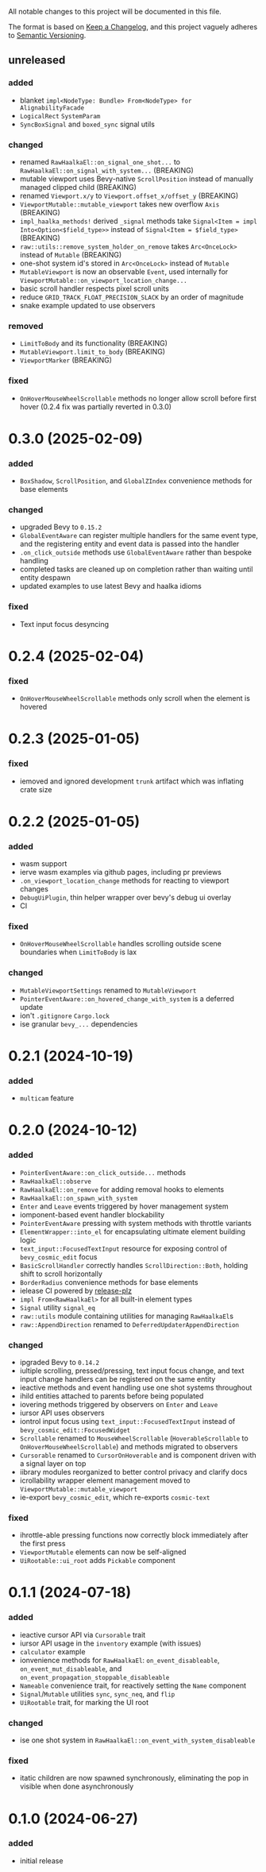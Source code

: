 All notable changes to this project will be documented in this file.

The format is based on [Keep a Changelog](https://keepachangelog.com/en/1.1.0/), and this project vaguely adheres to [Semantic Versioning](https://semver.org/spec/v2.0.0.html).

## unreleased

### added

- blanket `impl<NodeType: Bundle> From<NodeType> for AlignabilityFacade`
- `LogicalRect` `SystemParam`
- `SyncBoxSignal` and `boxed_sync` signal utils

### changed

- renamed `RawHaalkaEl::on_signal_one_shot...` to `RawHaalkaEl::on_signal_with_system...` (BREAKING)
- mutable viewport uses Bevy-native `ScrollPosition` instead of manually managed clipped child (BREAKING)
- renamed `Viewport.x/y` to `Viewport.offset_x/offset_y` (BREAKING)
- `ViewportMutable::mutable_viewport` takes new overflow `Axis` (BREAKING)
- `impl_haalka_methods!` derived `_signal` methods take `Signal<Item = impl Into<Option<$field_type>>` instead of `Signal<Item = $field_type>` (BREAKING)
- `raw::utils::remove_system_holder_on_remove` takes `Arc<OnceLock>` instead of `Mutable` (BREAKING)
- one-shot system id's stored in `Arc<OnceLock>` instead of `Mutable`
- `MutableViewport` is now an observable `Event`, used internally for `ViewportMutable::on_viewport_location_change...`
- basic scroll handler respects pixel scroll units
- reduce `GRID_TRACK_FLOAT_PRECISION_SLACK` by an order of magnitude
- snake example updated to use observers

### removed

- `LimitToBody` and its functionality (BREAKING)
- `MutableViewport.limit_to_body` (BREAKING)
- `ViewportMarker` (BREAKING)

### fixed

- `OnHoverMouseWheelScrollable` methods no longer allow scroll before first hover (0.2.4 fix was partially reverted in 0.3.0)

# 0.3.0 (2025-02-09)

### added

- `BoxShadow`, `ScrollPosition`, and `GlobalZIndex` convenience methods for base elements

### changed

- upgraded Bevy to `0.15.2`
- `GlobalEventAware` can register multiple handlers for the same event type, and the registering entity and event data is passed into the handler
- `.on_click_outside` methods use `GlobalEventAware` rather than bespoke handling
- completed tasks are cleaned up on completion rather than waiting until entity despawn
- updated examples to use latest Bevy and haalka idioms

### fixed

- Text input focus desyncing

# 0.2.4 (2025-02-04)

### fixed

- `OnHoverMouseWheelScrollable` methods only scroll when the element is hovered

# 0.2.3 (2025-01-05)

### fixed

- iemoved and ignored development `trunk` artifact which was inflating crate size

# 0.2.2 (2025-01-05)

### added

- wasm support
- ierve wasm examples via github pages, including pr previews
- `.on_viewport_location_change` methods for reacting to viewport changes
- `DebugUiPlugin`, thin helper wrapper over bevy's debug ui overlay
- CI

### fixed

- `OnHoverMouseWheelScrollable` handles scrolling outside scene boundaries when `LimitToBody` is lax

### changed

- `MutableViewportSettings` renamed to `MutableViewport`
- `PointerEventAware::on_hovered_change_with_system` is a deferred update
- ion't `.gitignore` `Cargo.lock`
- ise granular `bevy_...` dependencies

# 0.2.1 (2024-10-19)

### added

- `multicam` feature

# 0.2.0 (2024-10-12)

### added

- `PointerEventAware::on_click_outside...` methods
- `RawHaalkaEl::observe`
- `RawHaalkaEl::on_remove` for adding removal hooks to elements
- `RawHaalkaEl::on_spawn_with_system`
- `Enter` and `Leave` events triggered by hover management system
- iomponent-based event handler blockability
- `PointerEventAware` pressing with system methods with throttle variants
- `ElementWrapper::into_el` for encapsulating ultimate element building logic
- `text_input::FocusedTextInput` resource for exposing control of `bevy_cosmic_edit` focus
- `BasicScrollHandler` correctly handles `ScrollDirection::Both`, holding shift to scroll horizontally
- `BorderRadius` convenience methods for base elements
- ielease CI powered by [release-plz](https://github.com/MarcoIeni/release-plz)
- `impl From<RawHaalkaEl>` for all built-in element types
- `Signal` utility `signal_eq`
- `raw::utils` module containing utilities for managing `RawHaalkaEl`s
- `raw::AppendDirection` renamed to `DeferredUpdaterAppendDirection`

### changed

- ipgraded Bevy to `0.14.2`
- iultiple scrolling, pressed/pressing, text input focus change, and text input change handlers can be registered on the same entity
- ieactive methods and event handling use one shot systems throughout
- ihild entities attached to parents before being populated
- iovering methods triggered by observers on `Enter` and `Leave`
- iursor API uses observers
- iontrol input focus using `text_input::FocusedTextInput` instead of `bevy_cosmic_edit::FocusedWidget`
- `Scrollable` renamed to `MouseWheelScrollable` (`HoverableScrollable` to `OnHoverMouseWheelScrollable`) and methods migrated to observers
- `Cursorable` renamed to `CursorOnHoverable` and is component driven with a signal layer on top
- iibrary modules reorganized to better control privacy and clarify docs
- icrollability wrapper element management moved to `ViewportMutable::mutable_viewport`
- ie-export `bevy_cosmic_edit`, which re-exports `cosmic-text`

### fixed

- ihrottle-able pressing functions now correctly block immediately after the first press
- `ViewportMutable` elements can now be self-aligned
- `UiRootable::ui_root` adds `Pickable` component

# 0.1.1 (2024-07-18)

### added

- ieactive cursor API via `Cursorable` trait
- iursor API usage in the `inventory` example (with issues)
- `calculator` example
- ionvenience methods for `RawHaalkaEl`: `on_event_disableable`, `on_event_mut_disableable`, and `on_event_propagation_stoppable_disableable`
- `Nameable` convenience trait, for reactively setting the `Name` component
- `Signal`/`Mutable` utilities `sync`, `sync_neq`, and `flip`
- `UiRootable` trait, for marking the UI root

### changed
- ise one shot system in `RawHaalkaEl::on_event_with_system_disableable`

### fixed
- itatic children are now spawned synchronously, eliminating the pop in visible when done asynchronously

# 0.1.0 (2024-06-27)

### added

- initial release
